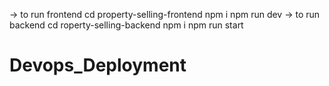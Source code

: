 -> to run frontend
cd property-selling-frontend
npm i
npm run dev
-> to run backend
cd roperty-selling-backend
npm i
npm run start
# Devops_Deployment
